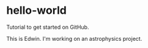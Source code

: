 # hello-world
Tutorial to get started on GitHub.

This is Edwin. I'm working on an astrophysics project. 
